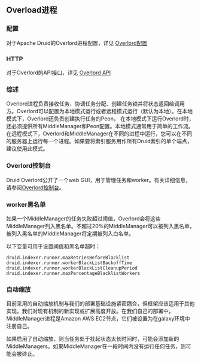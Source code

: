 <!-- toc -->

## Overload进程
### 配置
对于Apache Druid的Overlord进程配置，详见 [Overlord配置]()

### HTTP
对于Overlord的API接口，详见 [Overlord API]()

### 综述
Overlord进程负责接收任务、协调任务分配、创建任务锁并将状态返回给调用方。Overlord可以配置为本地模式运行或者远程模式运行（默认为本地）。在本地模式下，Overlord还负责创建执行任务的Peon， 在本地模式下运行Overlord时，还必须提供所有MiddleManager和Peon配置。本地模式通常用于简单的工作流。在远程模式下，Overlord和MiddleManager在不同的进程中运行，您可以在不同的服务器上运行每一个进程。如果要将索引服务用作所有Druid索引的单个端点，建议使用此模式。

### Overlord控制台
Druid Overlord公开了一个web GUI，用于管理任务和worker。有关详细信息，请参阅[Overlord控制台]()。

### worker黑名单
如果一个MiddleManager的任务失败超过阈值，Overlord会将这些MiddleManager列入黑名单。不超过20%的MiddleManager可以被列入黑名单，被列入黑名单的MiddleManager将定期被列入白名单。

以下变量可用于设置阈值和黑名单超时：
```
druid.indexer.runner.maxRetriesBeforeBlacklist
druid.indexer.runner.workerBlackListBackoffTime
druid.indexer.runner.workerBlackListCleanupPeriod
druid.indexer.runner.maxPercentageBlacklistWorkers
```

### 自动缩放
目前采用的自动缩放机制与我们的部署基础设施紧密耦合，但框架应该适用于其他实现。我们对现有机制的新实现或扩展高度开放。在我们自己的部署中，MiddleManager进程是Amazon AWS EC2节点，它们被设置为在galaxy环境中注册自己。

如果启用了自动缩放，则当任务处于挂起状态太长时间时，可能会添加新的MiddleManagers。如果MiddleManager在一段时间内没有运行任何任务，则可能会被终止。

